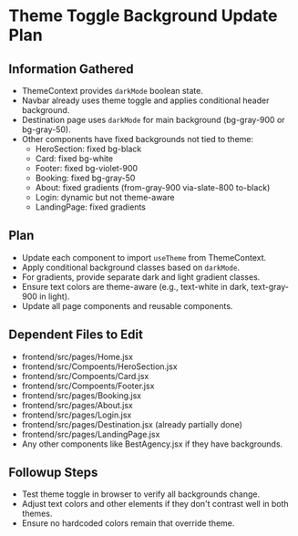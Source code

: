 # Theme Toggle Background Update Plan

## Information Gathered
- ThemeContext provides `darkMode` boolean state.
- Navbar already uses theme toggle and applies conditional header background.
- Destination page uses `darkMode` for main background (bg-gray-900 or bg-gray-50).
- Other components have fixed backgrounds not tied to theme:
  - HeroSection: fixed bg-black
  - Card: fixed bg-white
  - Footer: fixed bg-violet-900
  - Booking: fixed bg-gray-50
  - About: fixed gradients (from-gray-900 via-slate-800 to-black)
  - Login: dynamic but not theme-aware
  - LandingPage: fixed gradients

## Plan
- Update each component to import `useTheme` from ThemeContext.
- Apply conditional background classes based on `darkMode`.
- For gradients, provide separate dark and light gradient classes.
- Ensure text colors are theme-aware (e.g., text-white in dark, text-gray-900 in light).
- Update all page components and reusable components.

## Dependent Files to Edit
- frontend/src/pages/Home.jsx
- frontend/src/Compoents/HeroSection.jsx
- frontend/src/Compoents/Card.jsx
- frontend/src/Compoents/Footer.jsx
- frontend/src/pages/Booking.jsx
- frontend/src/pages/About.jsx
- frontend/src/pages/Login.jsx
- frontend/src/pages/Destination.jsx (already partially done)
- frontend/src/pages/LandingPage.jsx
- Any other components like BestAgency.jsx if they have backgrounds.

## Followup Steps
- Test theme toggle in browser to verify all backgrounds change.
- Adjust text colors and other elements if they don't contrast well in both themes.
- Ensure no hardcoded colors remain that override theme.
